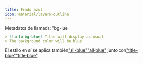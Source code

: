```yaml
---
title: Fondo azul
icon: material/layers-outline
---
```


Metadatos de llamada: "bg-lue

```md
> [!info|bg-blue] Title will display as usual
> The background color will be blue
```

El estilo en sí se aplica también["all-blue"](../combined-styling/page-2.md)["all-blue"](../combined-styling/page-2.md)
junto con["title-blue"](../title-styling/page-2.md)["title-blue"](../title-styling/page-2.md).

